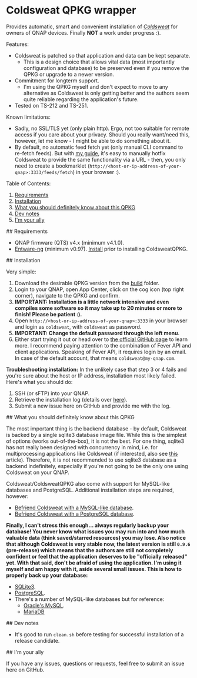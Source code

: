 # Coldsweat QPKG wrapper

Provides automatic, smart and convenient installation of _[Coldsweat](https://github.com/passiomatic/coldsweat)_ for owners of QNAP devices. Finally __NOT__ a work under progress :).

Features:
* Coldsweat is patched so that application and data can be kept separate.
	* This is a design choice that allows vital data (most importantly configuration and database) to be preserved even if you remove the QPKG or upgrade to a newer version.
* Commitment for longterm support.
	* I'm using the QPKG myself and don't expect to move to any alternative as Coldsweat is only getting better and the authors seem quite reliable regarding the application's future.
* Tested on TS-212 and TS-251.

Known limitations:
* Sadly, no SSL/TLS yet (only plain http). Ergo, not too suitable for remote access if you care about your privacy. Should you really want/need this, however, let me know - I might be able to do something about it.
* By default, no automatic feed fetch yet (only manual CLI command to re-fetch feeds). But with [my guide](https://github.com/SkyCrawl/coldsweat-qpkg/wiki/Guide-to-patch-Coldsweat-to-provide-automatic-feed-fetch-feature-via-a-URL), it's easy to manually hotfix Coldsweat to provide the same functionality via a URL - then, you only need to create a bookmarklet (`http://<host-or-ip-address-of-your-qnap>:3333/feeds/fetch`) in your browser :).

Table of Contents:

1. [Requirements](#requirements)
2. [Installation](#installation)
3. [What you should definitely know about this QPKG](#important)
4. [Dev notes](#dev)
5. [I'm your ally](#ally)

<a name="requirements"/>
## Requirements

* QNAP firmware (QTS) v4.x (minimum v4.1.0).
* [Entware-ng](https://github.com/Entware-ng/Entware-ng) (minimum v0.97). [Install](https://github.com/Entware-ng/Entware-ng/wiki/Install-on-QNAP-NAS) prior to installing ColdsweatQPKG.

<a name="installation"/>
## Installation

Very simple:

1. Download the desirable QPKG version from the [build](https://github.com/SkyCrawl/coldsweat-qpkg/tree/master/build) folder.
2. Login to your QNAP, open App Center, click on the cog icon (top right corner), navigate to the QPKG and confirm.
3. __IMPORTANT: Installation is a little network intensive and even compiles some software so it may take up to 20 minutes or more to finish! Please be patient :).__
4. Open `http://<host-or-ip-address-of-your-qnap>:3333` in your browser and login as `coldsweat`, with `coldsweat` as password.
5. __IMPORTANT: Change the default password through the left menu__.
6. Either start trying it out or head over to [the official GitHub page](https://github.com/passiomatic/coldsweat) to learn more. I recommend paying attention to the combination of Fever API and client applications. Speaking of Fever API, it requires login by an email. In case of the default account, that means `coldsweat@my-qnap.com`.

__Troubleshooting installation:__
In the unlikely case that step 3 or 4 fails and you're sure about the host or IP address, installation most likely failed. Here's what you should do:

1. SSH (or sFTP) into your QNAP.
2. Retrieve the installation log (details over [here](https://github.com/SkyCrawl/coldsweat-qpkg/wiki)).
3. Submit a new issue here on GitHub and provide me with the log.

<a name="important"/>
## What you should definitely know about this QPKG

The most important thing is the backend database - by default, Coldsweat is backed by a single sqlite3 database image file. While this is the simplest of options (works out-of-the-box), it is not the best. For one thing, sqlite3 has not really been designed with concurrency in mind, i.e. for multiprocessing applications like Coldsweat (if interested, also see [this](http://beets.io/blog/sqlite-nightmare.html) article). Therefore, it is not recommended to use sqlite3 database as a backend indefinitely, especially if you're not going to be the only one using Coldsweat on your QNAP.

Coldsweat/ColdsweatQPKG also come with support for MySQL-like databases and PostgreSQL. Additional installation steps are required, however:
* [Befriend Coldsweat with a MySQL-like database](https://github.com/SkyCrawl/coldsweat-qpkg/wiki/Befriend-Coldsweat-with-a-MySQL-like-database).
* [Befriend Coldsweat with a PostgreSQL database](https://github.com/SkyCrawl/coldsweat-qpkg/wiki/Befriend-Coldsweat-with-a-PostgreSQL-database).

__Finally, I can't stress this enough... always regularly backup your database! You never know what issues you may run into and how much valuable data (think saved/starred resources) you may lose. Also notice that although Coldsweat is very stable now, the latest version is still `0.9.6` (pre-release) which means that the authors are still not completely confident or feel that the application deserves to be "officially released" yet. With that said, don't be afraid of using the application. I'm using it myself and am happy with it, aside several small issues. This is how to properly back up your database:__
* [SQLite3](http://stackoverflow.com/questions/25675314/how-to-backup-sqlite-database).
* [PostgreSQL](https://www.postgresql.org/docs/9.3/static/backup.html).
* There's a number of MySQL-like databases but for reference:
	* [Oracle's MySQL](https://dev.mysql.com/doc/refman/5.5/en/backup-and-recovery.html).
	* [MariaDB](https://mariadb.com/kb/en/mariadb/backup-and-restore-overview/)
	
<a name="dev"/>
## Dev notes

* It's good to run `clean.sh` before testing for successful installation of a release candidate.

<a name="ally"/>
## I'm your ally

If you have any issues, questions or requests, feel free to submit an issue here on GitHub.
